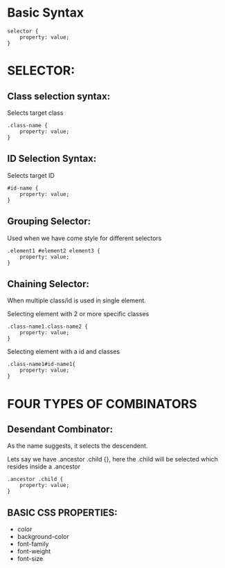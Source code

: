 # Basic Syntax
```
selector {
    property: value;
}
```


# SELECTOR:
## Class selection syntax: 
Selects target class
```
.class-name {
    property: value;
}
```
## ID Selection Syntax: 
Selects target ID
```
#id-name {
    property: value;
}
```

## Grouping Selector: 
Used when we have come style for different selectors
```
.element1 #element2 element3 {
    property: value;
}
```

## Chaining Selector: 
When multiple class/id is used in single element.  

Selecting element with 2 or more specific classes  
```
.class-name1.class-name2 {
    property: value;
}
```
Selecting element with a id and classes  
```
.class-name1#id-name1{
    property: value;
}
```

# FOUR TYPES OF COMBINATORS
## Desendant Combinator: 
As the name suggests, it selects the descendent.

Lets say we have .ancestor .child {}, here the .child will be selected which resides inside a .ancestor

```
.ancestor .child {
    property: value;
}
```

## BASIC CSS PROPERTIES:
- color
- background-color
- font-family
- font-weight
- font-size